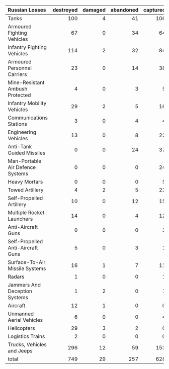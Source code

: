 | Russian Losses                    |   destroyed |   damaged |   abandoned |   captured |   total |
|:----------------------------------|------------:|----------:|------------:|-----------:|--------:|
| Tanks                             |         100 |         4 |          41 |        106 |     251 |
| Armoured Fighting Vehicles        |          67 |         0 |          34 |         64 |     165 |
| Infantry Fighting Vehicles        |         114 |         2 |          32 |         84 |     232 |
| Armoured Personnel Carriers       |          23 |         0 |          14 |         38 |      75 |
| Mine-Resistant Ambush Protected   |           4 |         0 |           3 |          5 |      12 |
| Infantry Mobility Vehicles        |          29 |         2 |           5 |         16 |      52 |
| Communications Stations           |           3 |         0 |           4 |          4 |      11 |
| Engineering Vehicles              |          13 |         0 |           8 |         22 |      43 |
| Anti-Tank Guided Missiles         |           0 |         0 |          24 |         37 |      61 |
| Man-Portable Air Defence Systems  |           0 |         0 |           0 |         24 |      24 |
| Heavy Mortars                     |           0 |         0 |           0 |          5 |       5 |
| Towed Artillery                   |           4 |         2 |           5 |         23 |      34 |
| Self-Propelled Artillery          |          10 |         0 |          12 |         15 |      37 |
| Multiple Rocket Launchers         |          14 |         0 |           4 |         12 |      30 |
| Anti-Aircraft Guns                |           0 |         0 |           0 |          2 |       2 |
| Self-Propelled Anti-Aircraft Guns |           5 |         0 |           3 |          1 |       9 |
| Surface-To-Air Missile Systems    |          16 |         1 |           7 |         11 |      35 |
| Radars                            |           1 |         0 |           0 |          1 |       2 |
| Jammers And Deception Systems     |           1 |         2 |           0 |          1 |       4 |
| Aircraft                          |          12 |         1 |           0 |          0 |      13 |
| Unmanned Aerial Vehicles          |           6 |         0 |           0 |          4 |      10 |
| Helicopters                       |          29 |         3 |           2 |          0 |      34 |
| Logistics Trains                  |           2 |         0 |           0 |          0 |       2 |
| Trucks, Vehicles and Jeeps        |         296 |        12 |          59 |        153 |     520 |
| total                             |         749 |        29 |         257 |        628 |    1663 |
